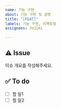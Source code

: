 ```yaml
---
name: 기능 구현
about: 기능 구현 및 설명
title: "[FEAT]"
labels: 기능 구현, 리팩토링
assignees: JoJimi

---
```


## ⚠️ Issue
이슈 개요를 작성해주세요.

## ✅ To do
- [ ] 할 일1
- [ ] 할 일2
